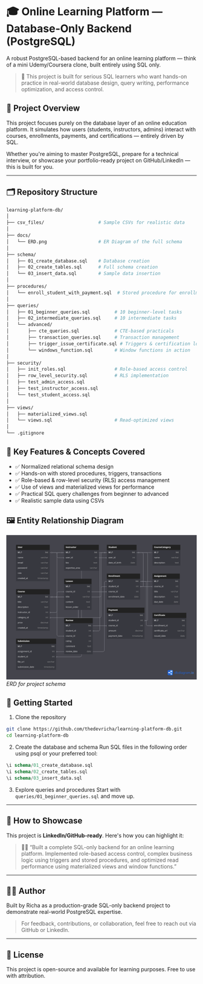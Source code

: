 # 🎓 Online Learning Platform — Database-Only Backend (PostgreSQL)
A robust PostgreSQL-based backend for an online learning platform — think of a mini Udemy/Coursera clone, built entirely using SQL only.
> 📘 This project is built for serious SQL learners who want hands-on practice in real-world database design, query writing, performance optimization, and access control.


## 📌 Project Overview

This project focuses purely on the database layer of an online education platform. It simulates how users (students, instructors, admins) interact with courses, enrollments, payments, and certifications — entirely driven by SQL.

Whether you're aiming to master PostgreSQL, prepare for a technical interview, or showcase your portfolio-ready project on GitHub/LinkedIn — this is built for you.

---

## 🗂 Repository Structure

```bash
learning-platform-db/
│
├── csv_files/                    # Sample CSVs for realistic data
│
├── docs/
│   └── ERD.png                   # ER Diagram of the full schema
│
├── schema/
│   ├── 01_create_database.sql    # Database creation
│   ├── 02_create_tables.sql      # Full schema creation
│   └── 03_insert_data.sql        # Sample data insertion
│
├── procedures/
│   └── enroll_student_with_payment.sql  # Stored procedure for enrollment
│
├── queries/
│   ├── 01_beginner_queries.sql         # 10 beginner-level tasks
│   ├── 02_intermediate_queries.sql     # 10 intermediate tasks
│   └── advanced/
│       ├── cte_queries.sql             # CTE-based practicals
│       ├── transaction_queries.sql     # Transaction management
│       ├── trigger_issue_certificate.sql # Triggers & certification logic
│       └── windows_function.sql        # Window functions in action
│
├── security/
│   ├── init_roles.sql                  # Role-based access control
│   ├── row_level_security.sql          # RLS implementation
│   ├── test_admin_access.sql
│   ├── test_instructor_access.sql
│   └── test_student_access.sql
│
├── views/
│   ├── materialized_views.sql
│   └── views.sql                       # Read-optimized views
│
└── .gitignore

```
## 🧠 Key Features & Concepts Covered
- ✅ Normalized relational schema design
- ✅ Hands-on with stored procedures, triggers, transactions
- ✅ Role-based & row-level security (RLS) access management
- ✅ Use of views and materialized views for performance
- ✅ Practical SQL query challenges from beginner to advanced
- ✅ Realistic sample data using CSVs

## 🖼️ Entity Relationship Diagram
![ERD](docs/ERD.png)
*ERD for project schema*

## 🚀 Getting Started
1. Clone the repository
  ```bash
  git clone https://github.com/thedevricha/learning-platform-db.git
  cd learning-platform-db
  ```
2. Create the database and schema
Run SQL files in the following order using psql or your preferred tool:
```sql
\i schema/01_create_database.sql
\i schema/02_create_tables.sql
\i schema/03_insert_data.sql
```
3. Explore queries and procedures
Start with `queries/01_beginner_queries.sql` and move up.
---

## 📌 How to Showcase

This project is **LinkedIn/GitHub-ready**. Here's how you can highlight it:

> 🧑‍💼 “Built a complete SQL-only backend for an online learning platform. Implemented role-based access control, complex business logic using triggers and stored procedures, and optimized read performance using materialized views and window functions.”


---
## 👨‍💻 Author
Built by Richa as a production-grade SQL-only backend project to demonstrate real-world PostgreSQL expertise.
> For feedback, contributions, or collaboration, feel free to reach out via GitHub or LinkedIn.


---
## 🔗 License
This project is open-source and available for learning purposes. Free to use with attribution.